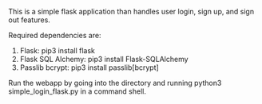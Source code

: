 This is a simple flask application than handles user login, sign up, and sign out features.

Required dependencies are:
1) Flask: pip3 install flask
2) Flask SQL Alchemy: pip3 install Flask-SQLAlchemy
3) Passlib bcrypt: pip3 install passlib[bcrypt]


Run the webapp by going into the directory and running python3 simple_login_flask.py in a command shell.
